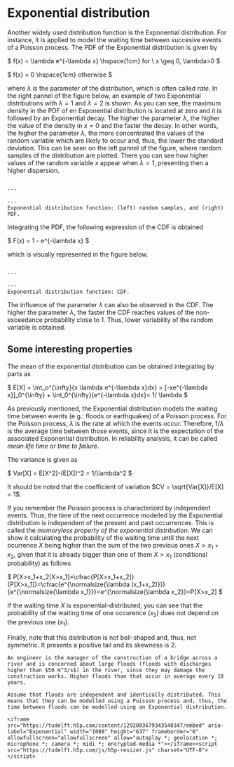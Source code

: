 
# Exponential distribution

Another widely used distribution function is the Exponential distribution. For instance, it is applied to model the waiting time between succesive events of a Poisson process. The PDF of the Exponential distribution is given by

$
f(x) = \lambda e^{-\lambda x} \hspace{1cm} for \ x \geq 0, \lambda>0
$

$
f(x) = 0 \hspace{1cm} otherwise
$

where $\lambda$ is the parameter of the distribution, which is often called *rate*. In the right pannel of the figure below, an example of two Exponential distributions with $\lambda =1$ and $\lambda = 2$ is shown. As you can see, the maximum density in the PDF of en Exponential distribution is located at zero and it is followed by an Exponential decay. The higher the parameter $\lambda$, the higher the value of the density in $x=0$ and the faster the decay. In other words, the higher the parameter $\lambda$, the more concentrated the values of the random variable which are likely to occur and, thus, the lower the standard deviation. This can be seen on the left pannel of the figure, where random samples of the distribution are plotted. There you can see how higher values of the random variable $x$ appear when $\lambda = 1$, presenting then a higher dispersion.

```{figure} /probability/figures/exponential.png

---

---
Exponential distribution function: (left) random samples, and (right) PDF.
```



Integrating the PDF, the following expression of the CDF is obtained

$
F(x) = 1 - e^{-\lambda x}
$

which is visually represented in the figure below.

```{figure} /probability/figures/exponential_cdf.png

---

---
Exponential distribution function: CDF.
```

The influence of the parameter $\lambda$ can also be observed in the CDF. The higher the parameter $\lambda$, the faster the CDF reaches values of the non-exceedance probability close to 1. Thus, lower variability of the random variable is obtained.

## Some interesting properties

The mean of the exponential distribution can be obtained integrating by parts as

$
E[X] = \int_o^{\infty}{x \lambda e^{-\lambda x}dx} = [-xe^{-\lambda x}]_0^{\infty} + \int_0^{\infty}{e^{-\lambda x}dx}= 1/ \lambda
$

As previously mentioned, the Exponential distribution models the waiting time between events (e.g.: floods or earthquakes) of a Poisson process. For the Poisson process, $\lambda$ is the rate at which the events occur. Therefore, $1/\lambda$ is the average time between those events, since it is the expectation of the associated Exponential distribution. In reliability analysis, it can be called *mean life time* or *time to failure*.

The variance is given as

$
Var[X] = E[X^2]-(E[X])^2 = 1/\lambda^2
$

It should be noted that the coefficient of variation $CV = \sqrt{Var[X]}/E[X] = 1$.

If you remember the Poisson process is characterized by independent events. Thus, the time of the next occurrence modelled by the Exponential distribution is independent of the present and past occurrences. This is called the *memoryless property of the exponential distribution*. We can show it calculating the probability of the waiting time until the next ocurrence $X$ being higher than the sum of the two previous ones $X>x_1+x_2$, given that it is already bigger than one of them $X>x_1$ (conditional probability) as follows

$
P[X>x_1+x_2|X>x_1]=\cfrac{P[X>x_1+x_2]}{P[X>x_1]}=\cfrac{e^{\normalsize{\lambda (x_1+x_2)}}}{e^{\normalsize{\lambda x_1}}}=e^{\normalsize{\lambda x_2}}=P[X>x_2]
$

If the waiting time $X$ is exponential-distributed, you can see that the probability of the waiting time of one occurence ($x_2$) does not depend on the previous one ($x_1$).

Finally, note that this distribution is not bell-shaped and, thus, not symmetric. It presents a positive tail and its skewness is 2.

```{card} Exercises
An engineer is the manager of the construction of a bridge across a river and is concerned about large floods (floods with discharges higher than $50 m^3/s$) in the river, since they may damage the construction works. Higher floods than that occur in average every 10 years.

Assume that floods are independent and identically distributed. This means that they can be modelled using a Poisson process and, thus, the time between floods can be modelled using an Exponential distribution.

<iframe src="https://tudelft.h5p.com/content/1292083679343540347/embed" aria-label="Exponential" width="1088" height="637" frameborder="0" allowfullscreen="allowfullscreen" allow="autoplay *; geolocation *; microphone *; camera *; midi *; encrypted-media *"></iframe><script src="https://tudelft.h5p.com/js/h5p-resizer.js" charset="UTF-8"></script>

```